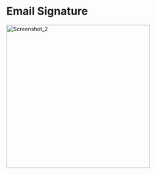 # Email Signature 


<img width="375" alt="Screenshot_2" src="https://user-images.githubusercontent.com/96991105/198190794-09974105-84bf-42f6-adc3-051f7bf62740.png">
